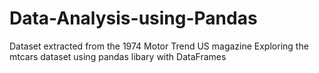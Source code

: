 # Data-Analysis-using-Pandas
Dataset extracted from the 1974 Motor Trend US magazine
Exploring the mtcars dataset using pandas libary with DataFrames
